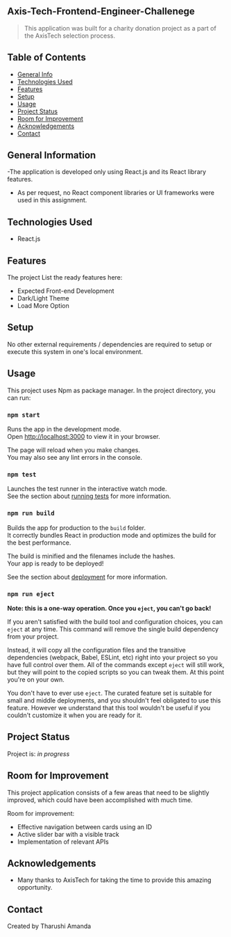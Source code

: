 ## Axis-Tech-Frontend-Engineer-Challenege
> This application was built for a charity donation project as a part of the AxisTech selection process.

## Table of Contents
* [General Info](#general-information)
* [Technologies Used](#technologies-used)
* [Features](#features)
* [Setup](#setup)
* [Usage](#usage)
* [Project Status](#project-status)
* [Room for Improvement](#room-for-improvement)
* [Acknowledgements](#acknowledgements)
* [Contact](#contact)
<!-- * [License](#license) -->

## General Information
-The application is developed only using React.js and its React library features. 
- As per request, no React component libraries or UI frameworks were used in this assignment.
<!-- You don't have to answer all the questions - just the ones relevant to your project. -->


## Technologies Used
- React.js


## Features
The project 
List the ready features here:
- Expected Front-end Development
- Dark/Light Theme
- Load More Option


## Setup
No other external requirements / dependencies are required to setup or execute this system in one's local environment.


## Usage
This project uses Npm as package manager.
In the project directory, you can run:

### `npm start`

Runs the app in the development mode.\
Open [http://localhost:3000](http://localhost:3000) to view it in your browser.

The page will reload when you make changes.\
You may also see any lint errors in the console.

### `npm test`

Launches the test runner in the interactive watch mode.\
See the section about [running tests](https://facebook.github.io/create-react-app/docs/running-tests) for more information.

### `npm run build`

Builds the app for production to the `build` folder.\
It correctly bundles React in production mode and optimizes the build for the best performance.

The build is minified and the filenames include the hashes.\
Your app is ready to be deployed!

See the section about [deployment](https://facebook.github.io/create-react-app/docs/deployment) for more information.

### `npm run eject`

**Note: this is a one-way operation. Once you `eject`, you can't go back!**

If you aren't satisfied with the build tool and configuration choices, you can `eject` at any time. This command will remove the single build dependency from your project.

Instead, it will copy all the configuration files and the transitive dependencies (webpack, Babel, ESLint, etc) right into your project so you have full control over them. All of the commands except `eject` will still work, but they will point to the copied scripts so you can tweak them. At this point you're on your own.

You don't have to ever use `eject`. The curated feature set is suitable for small and middle deployments, and you shouldn't feel obligated to use this feature. However we understand that this tool wouldn't be useful if you couldn't customize it when you are ready for it.


## Project Status
Project is: _in progress_ 


## Room for Improvement
This project application consists of a few areas that need to be slightly improved, which could have been accomplished with much time.

Room for improvement:
- Effective navigation between cards using an ID
- Active slider bar with a visible track
- Implementation of relevant APIs 


## Acknowledgements

- Many thanks to AxisTech for taking the time to provide this amazing opportunity.


## Contact
Created by Tharushi Amanda
